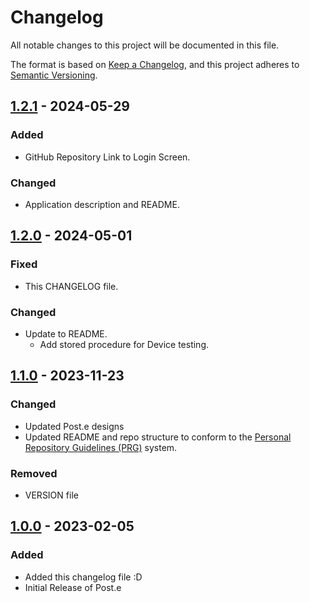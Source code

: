 # Changelog

All notable changes to this project will be documented in this file.

The format is based on [Keep a Changelog](https://keepachangelog.com/en/1.1.0/),
and this project adheres to [Semantic Versioning](https://semver.org/spec/v2.0.0.html).

## [1.2.1] - 2024-05-29

### Added

- GitHub Repository Link to Login Screen.

### Changed

- Application description and README.

## [1.2.0] - 2024-05-01

### Fixed

- This CHANGELOG file.

### Changed

- Update to README.
    - Add stored procedure for Device testing.

## [1.1.0] - 2023-11-23

### Changed

- Updated Post.e designs
- Updated README and repo structure to conform to the [Personal Repository Guidelines (PRG)](https://github.com/scottgriv/PRG-Personal-Repository-Guidelines) system.

### Removed

- VERSION file

## [1.0.0] - 2023-02-05

### Added

- Added this changelog file :D
- Initial Release of Post.e

[1.2.1]: https://github.com/scottgriv/Post.e/compare/v1.2.0...v1.2.1
[1.2.0]: https://github.com/scottgriv/Post.e/compare/v1.1.0...v1.2.0
[1.1.0]: https://github.com/scottgriv/Post.e/compare/v1.0.0...v1.1.0
[1.0.0]: https://github.com/scottgriv/Post.e/releases/tag/v1.0.0
